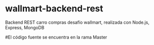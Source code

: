# wallmart-backend-rest
Backend REST carro compras desafío wallmart, realizada con Node.js, Express, MongoDB

#El código fuente se encuentra en la rama Master
